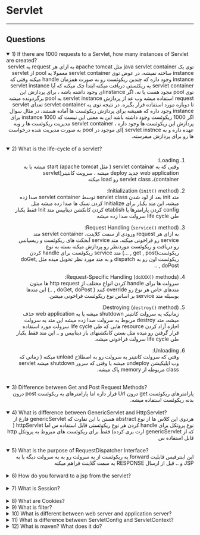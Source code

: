 # Servlet

---

## Questions

<details open>
<summary> 
1) If there are 1000 requests to a Servlet, how many instances of Servlet are created?
</summary>

<div dir="rtl">
توی یک java servlet container مثل apache tomcat به ازای هر request یه servlet instance ساخته نمیشه، در عوض توی servlet container 
معمولا یه pool از servlet instance وجود داره که چندین ریکوئست رو به صورت همزمان handle میکنه
وقتی که servlet container یه ریکئستی دریافت میکنه ابتدا چک میکنه که آیا servlet instance توی pool مجود هست یا نه، اگر instanceای وجود داشته باشه ، برای پردازش این request استفاده میشه وب عد از پردازش servlet instance به pool برگردونده میشه تا دوباره مورد استفاده قرار بگیره.
در نتیجه توی یه servlet container تعدای servlet instance  وجود داره که همیشه برای پردازش ریکوئست ها آماده هستند، در مثال سوال اگر 1000 ریکوئست وجود داشته باشه
این به معنی این نیست که 1000 instance برای پردازش این ریکوئست ها وجود داره ، servlet container مدیریت ریکوئست ها ر وبه عهده داره و به servlet instnce ]ای موجود در pool به صورت مدیریت شده 
درخواست ها رو برای پردازش میفرسته.
</div>

</details><br>
<details open>
<summary>
2) What is the life-cycle of a servlet?
</summary>

<div dir="rtl">

1. Loading:<br>
وقتی که یه servlet containar ( مثل apache tomcat) start میشه یا یه web application جدید deploy میشه ، سروبت کانتینر(servlet container)، servlet class رو load میکنه

2. Initialization (`init()` method):<br>
 متد init بعد از لود شدن servlet class توسط servlet container صدا زده میشه، این متد یکبار برای Initialize کردن تسک ها صدا زده میشه مثل config کردن پارامترها یا etablish کردن کانکشن دیتابیس
 متد Init فقط یکبار طی life cycle سرولت صدا زده میشه

3. Request Handling (`service()` method):<br>
به ازای هر request  ورودی از سمت کلاینت، servlet container متد service رو فراخونی میکنه.
متد service آبجکت های ریکوئست و ریسپانس رو دریافت و ریکوئست موردنظر رو پردازش میکنه
بسته به نوع ریکوئست(get , post , ...) متد service ریکوئست برای handle کردن ریکوئست اون رو به dispatch و به متد مورد نظر تحویل میده مثل doGet, doPost , ..

4. Request-Specific Handling (`doXXX()` methods):<br>
سرولت ها برای handle کردن انواع مختلف از http request ها میتون متدهای خاص هر نوع رو override کنند ( doGet, doPost , ..)
این متدها بوسیله متد service بر اساس نوع ریکوئست فراخونی میشن.

5. Destroying (`destroy()` method):<br>
زمانیکه یه سرولت کانتینر shutdown میشه یا یه web application حذف میشه، متد destroy مربوط به سرولت صدا زده میشه
این متد به سرولت اجازه آزاد کردن resource هایی که طی life cycle سرولت مورد استفاده قرار گرفتن رو میده مثل بستن کانکشنهای باز دیتابیس و ..
این متد فقط یکبار طی life cycle سرولت فراخونی میشه.

6. Unloading:<br>
وقتی که سرولت کانتینر یه سرولت رو به اصطلاح unload میکنه ( زمانی که وب اپلیکیشن undeploy میشه یا وقتی که سرور shutdown میشه servlet class
مربوطه از memory پاک میشه.
</div>
</details><br>

<details open>
<summary>
3) Difference between Get and Post Request Methods?
</summary>

<div dir="rtl">
پارامترهای ریکوئست get درون Url قرار داره اما پارامترهای یه ریکوئست post درون بدنه ریکوئست استفاده میشه.
</div>
</details><br>
<details open>
<summary>
4) What is difference between GenericServlet and HttpServlet?
</summary>

<div dir="rtl">
هردوی این کلاس ها از نوع abstract هستن با این تفاوت که genericServlet فارغ از نوع پروتکل برای handle کردن هر نوع ریکوئستی قابل استفاده س اما httpServlet ( که از genericServlet ارث بری کرده) فقط برای ریکوئست های مبروط به پروتکل http قابل استفاده س 
</div>
</details><br>
<details open>
<summary>
5) What is the purpose of RequestDispatcher Interface?
</summary>

<div dir="rtl">
این اینترفیس قابلیت forward یه ریکوئست از یه سرولت رو به یه سرولت دیگه یا یه JSP و .. قبل از ارسال RESPONSE به سمت گلاینت فراهم میکنه
</div>

</details><br>
<details>
<summary>
6) How do you forward to a jsp from the servlet?
</summary>

<div dir="rtl">
با استفاده از اینترفیس RequestDispatcher
</div>

```java
import java.io.IOException;
import javax.servlet.RequestDispatcher;
import javax.servlet.ServletException;
import javax.servlet.annotation.WebServlet;
import javax.servlet.http.HttpServlet;
import javax.servlet.http.HttpServletRequest;
import javax.servlet.http.HttpServletResponse;

@WebServlet("/ServletForwardingToJSP")
public class ServletForwardingToJSP extends HttpServlet {
    protected void doGet(HttpServletRequest request, HttpServletResponse response) 
            throws ServletException, IOException {
        
        // Set any attributes you want to pass to the JSP
        request.setAttribute("attributeName", attributeValue);
        
        // Get the RequestDispatcher object to forward the request to the desired JSP
        RequestDispatcher dispatcher = request.getRequestDispatcher("/path/to/your.jsp");
        
        // Forward the request and response objects to the JSP
        dispatcher.forward(request, response);
    }
}
```

</details><br>
<details>
<summary>
7) What is Session?
</summary>

<div dir="rtl">
راهی برای web application فراهم می‌کند تا اطلاعات وضعیت user رو توی چندین request حفظ کنند و تجربه‌های شخصی و تعاملی کاربر را در وب ممکن می‌سازد.
</div>
</details><br>
<details>
<summary>
8) What are Cookies?
</summary>

```text

```
</details>
<details>
<summary>
9) What is filter?
</summary>
<div dir="rtl">
فیلتر در Java Servlet یک جزء reusable است که می تواند وظایف فیلتر
را بر روی درخواست یک منبع، پاسخ از یک منبع یا هر دو انجام دهد.
فیلترها برای انجام عملکردهایی مانند logging، authentication، authorization، input validation،
تبدیل داده یا encryption قبل از رسیدن درخواست به سرور یا پس از تولید پاسخ توسط سرولت استفاده می‌شوند.
فیلترها به ویژه برای کارهایی مفید هستند که باید به طور مداوم در چندین servlet در یک برنامه وب اعمال شوند
</div>

```java
import javax.servlet.*;
import java.io.IOException;

public class MyFilter implements Filter {
    public void init(FilterConfig config) throws ServletException {
        // Initialization code, if needed
    }

    public void doFilter(ServletRequest request, ServletResponse response, FilterChain chain)
            throws IOException, ServletException {
        // Perform filtering tasks before the request reaches the servlet
        
        // Call the next filter in the chain, or the servlet if it's the last filter
        chain.doFilter(request, response);
        
        // Perform filtering tasks on the response after the servlet has been executed
    }

    public void destroy() {
        // Cleanup code, if needed
    }
}
```

In this example, `doFilter()` is where the filtering logic is implemented. 
The `chain.doFilter(request, response)` line passes the request and response objects to the next filter
in the chain or to the servlet if it's the last filter in the chain.

</details>
<details>
<summary>
10) What is different between web server and application server?
</summary>

<div dir="rtl">
web server:<br>
یه برنامه کامپیوتری در سرور هست که وظیفه ی بررسی درخواست های کلاینت در سرور رو داره ( با استفاده از پروتکل های http, https)
و مسئول پردازش و نمایش محتوای درخواستی کارب توی رکوئست هست و هم چنین ذخیره سازی محتوا و اطلاعات مربوط به کلاینت<br>
web container:<br>
وب کانتینر یا سرولت کانتینر یه وب سرور هستش که مسئول serve  کردن محتوای داینامیک بر پایه ی jsp یا servlet ها هست.
وب کانتینر مسئول مدیریت life cycle های سرولت و همچنین map کردن یه url به یه سرولت خاص و هم چنین اطمینان لز دسترسی کاربر به url
</div>
</details>
<details>
<summary>
11) What is difference between ServletConfig and ServletContext?
</summary>

<div dir="rtl">

ServletConfig:<br>
Holds configuration information specific to a particular servlet. 
Each servlet has its own ServletConfig object. Used for servlet-specific initialization parameters.

ServletContext:<br>
Provides global information about the web application and is accessible to all components
 (servlets, filters, listeners). Used for sharing data and resources across multiple servlets.
</div>

</details>
<details>
<summary>
12) What is maven? What does it do?
</summary>

```text

```
</details>